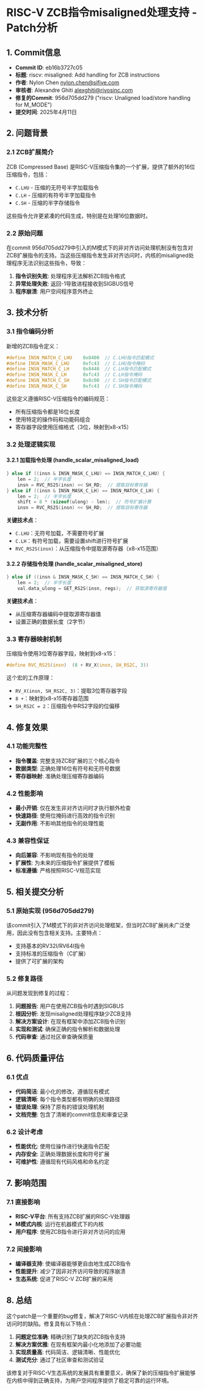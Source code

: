 # RISC-V ZCB指令misaligned处理支持 - Patch分析

## 1. Commit信息

- **Commit ID**: eb16b3727c05
- **标题**: riscv: misaligned: Add handling for ZCB instructions
- **作者**: Nylon Chen <nylon.chen@sifive.com>
- **审核者**: Alexandre Ghiti <alexghiti@rivosinc.com>
- **修复的Commit**: 956d705dd279 ("riscv: Unaligned load/store handling for M_MODE")
- **提交时间**: 2025年4月11日

## 2. 问题背景

### 2.1 ZCB扩展简介

ZCB (Compressed Base) 是RISC-V压缩指令集的一个扩展，提供了额外的16位压缩指令，包括：
- `C.LHU` - 压缩的无符号半字加载指令
- `C.LH` - 压缩的有符号半字加载指令  
- `C.SH` - 压缩的半字存储指令

这些指令允许更紧凑的代码生成，特别是在处理16位数据时。

### 2.2 原始问题

在commit 956d705dd279中引入的M模式下的非对齐访问处理机制没有包含对ZCB扩展指令的支持。当这些压缩指令发生非对齐访问时，内核的misaligned处理程序无法识别这些指令，导致：

1. **指令识别失败**: 处理程序无法解析ZCB指令格式
2. **异常处理失败**: 返回-1导致进程接收到SIGBUS信号
3. **程序崩溃**: 用户空间程序意外终止

## 3. 技术分析

### 3.1 指令编码分析

新增的ZCB指令定义：

```c
#define INSN_MATCH_C_LHU    0x8400  // C.LHU指令匹配模式
#define INSN_MASK_C_LHU     0xfc43  // C.LHU指令掩码
#define INSN_MATCH_C_LH     0x8440  // C.LH指令匹配模式  
#define INSN_MASK_C_LH      0xfc43  // C.LH指令掩码
#define INSN_MATCH_C_SH     0x8c00  // C.SH指令匹配模式
#define INSN_MASK_C_SH      0xfc43  // C.SH指令掩码
```

这些定义遵循RISC-V压缩指令的编码规范：
- 所有压缩指令都是16位长度
- 使用特定的操作码和功能码组合
- 寄存器字段使用压缩格式（3位，映射到x8-x15）

### 3.2 处理逻辑实现

#### 3.2.1 加载指令处理 (handle_scalar_misaligned_load)

```c
} else if ((insn & INSN_MASK_C_LHU) == INSN_MATCH_C_LHU) {
    len = 2;  // 半字长度
    insn = RVC_RS2S(insn) << SH_RD;  // 提取目标寄存器
} else if ((insn & INSN_MASK_C_LH) == INSN_MATCH_C_LH) {
    len = 2;  // 半字长度
    shift = 8 * (sizeof(ulong) - len);  // 符号扩展计算
    insn = RVC_RS2S(insn) << SH_RD;  // 提取目标寄存器
```

**关键技术点**：
- `C.LHU`：无符号加载，不需要符号扩展
- `C.LH`：有符号加载，需要设置shift进行符号扩展
- `RVC_RS2S(insn)`：从压缩指令中提取源寄存器（x8-x15范围）

#### 3.2.2 存储指令处理 (handle_scalar_misaligned_store)

```c
} else if ((insn & INSN_MASK_C_SH) == INSN_MATCH_C_SH) {
    len = 2;  // 半字长度
    val.data_ulong = GET_RS2S(insn, regs);  // 获取源寄存器值
```

**关键技术点**：
- 从压缩寄存器编码中提取源寄存器值
- 设置正确的数据长度（2字节）

### 3.3 寄存器映射机制

压缩指令使用3位寄存器字段，映射到x8-x15：

```c
#define RVC_RS2S(insn)  (8 + RV_X(insn, SH_RS2C, 3))
```

这个宏的工作原理：
- `RV_X(insn, SH_RS2C, 3)`：提取3位寄存器字段
- `8 +`：映射到x8-x15寄存器范围
- `SH_RS2C = 2`：压缩指令中RS2字段的位偏移

## 4. 修复效果

### 4.1 功能完整性

- **指令覆盖**: 完整支持ZCB扩展的三个核心指令
- **数据类型**: 正确处理16位有符号和无符号数据
- **寄存器映射**: 准确处理压缩寄存器编码

### 4.2 性能影响

- **最小开销**: 仅在发生非对齐访问时才执行额外检查
- **快速路径**: 使用位掩码进行高效的指令识别
- **无副作用**: 不影响其他指令的处理性能

### 4.3 兼容性保证

- **向后兼容**: 不影响现有指令的处理
- **扩展性**: 为未来的压缩指令扩展提供了模板
- **标准遵循**: 严格按照RISC-V规范实现

## 5. 相关提交分析

### 5.1 原始实现 (956d705dd279)

该commit引入了M模式下的非对齐访问处理框架，但当时ZCB扩展尚未广泛使用，因此没有包含相关支持。主要特点：

- 支持基本的RV32I/RV64I指令
- 支持标准的压缩指令（C扩展）
- 提供了可扩展的架构

### 5.2 修复路径

从问题发现到修复的过程：

1. **问题报告**: 用户在使用ZCB指令时遇到SIGBUS
2. **根因分析**: 发现misaligned处理程序缺少ZCB支持
3. **解决方案设计**: 在现有框架中添加ZCB指令识别
4. **实现和测试**: 确保正确的指令解析和数据处理
5. **代码审查**: 通过社区审查确保质量

## 6. 代码质量评估

### 6.1 优点

- **代码简洁**: 最小化的修改，遵循现有模式
- **逻辑清晰**: 每个指令类型都有明确的处理路径
- **错误处理**: 保持了原有的错误处理机制
- **文档完整**: 包含了清晰的commit信息和审查记录

### 6.2 设计考虑

- **性能优化**: 使用位操作进行快速指令匹配
- **内存安全**: 正确处理数据长度和符号扩展
- **可维护性**: 遵循现有代码风格和命名约定

## 7. 影响范围

### 7.1 直接影响

- **RISC-V平台**: 所有支持ZCB扩展的RISC-V处理器
- **M模式内核**: 运行在机器模式下的内核
- **用户程序**: 使用ZCB指令进行非对齐访问的应用

### 7.2 间接影响

- **编译器支持**: 使编译器能够更自由地生成ZCB指令
- **性能提升**: 减少了因非对齐访问导致的程序崩溃
- **生态系统**: 促进了RISC-V ZCB扩展的采用

## 8. 总结

这个patch是一个重要的bug修复，解决了RISC-V内核在处理ZCB扩展指令非对齐访问时的缺陷。修复具有以下特点：

1. **问题定位准确**: 精确识别了缺失的ZCB指令支持
2. **解决方案优雅**: 在现有框架内最小化地添加了必要功能
3. **实现质量高**: 代码简洁、逻辑清晰、性能优化
4. **测试充分**: 通过了社区审查和测试验证

该修复对于RISC-V生态系统的发展具有重要意义，确保了新的压缩指令扩展能够在内核中得到正确支持，为用户空间程序提供了稳定可靠的运行环境。